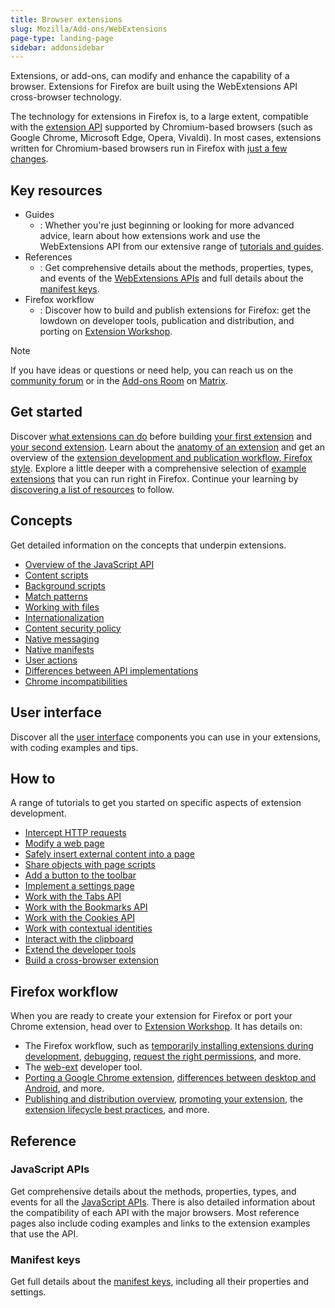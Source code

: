 ```yaml
---
title: Browser extensions
slug: Mozilla/Add-ons/WebExtensions
page-type: landing-page
sidebar: addonsidebar
---
```


Extensions, or add-ons, can modify and enhance the capability of a browser. Extensions for Firefox are built using the WebExtensions API cross-browser technology.

The technology for extensions in Firefox is, to a large extent, compatible with the [extension API](https://developer.chrome.com/docs/extensions/reference/) supported by Chromium-based browsers (such as Google Chrome, Microsoft Edge, Opera, Vivaldi). In most cases, extensions written for Chromium-based browsers run in Firefox with [just a few changes](https://extensionworkshop.com/documentation/develop/porting-a-google-chrome-extension/).

## Key resources

- Guides
  - : Whether you're just beginning or looking for more advanced advice, learn about how extensions work and use the WebExtensions API from our extensive range of [tutorials and guides](/en-US/docs/Mozilla/Add-ons/WebExtensions/What_are_WebExtensions).
- References
  - : Get comprehensive details about the methods, properties, types, and events of the [WebExtensions APIs](/en-US/docs/Mozilla/Add-ons/WebExtensions/Browser_support_for_JavaScript_APIs) and full details about the [manifest keys](/en-US/docs/Mozilla/Add-ons/WebExtensions/manifest.json).
- Firefox workflow
  - : Discover how to build and publish extensions for Firefox: get the lowdown on developer tools, publication and distribution, and porting on [Extension Workshop](https://extensionworkshop.com/).

> [!NOTE]
> If you have ideas or questions or need help, you can reach us on the [community forum](https://discourse.mozilla.org/c/add-ons/35) or in the [Add-ons Room](https://matrix.to/#/#addons:mozilla.org) on [Matrix](https://wiki.mozilla.org/Matrix).

## Get started

Discover [what extensions can do](/en-US/docs/Mozilla/Add-ons/WebExtensions/What_are_WebExtensions) before building [your first extension](/en-US/docs/Mozilla/Add-ons/WebExtensions/Your_first_WebExtension) and [your second extension](/en-US/docs/Mozilla/Add-ons/WebExtensions/Your_second_WebExtension). Learn about the [anatomy of an extension](/en-US/docs/Mozilla/Add-ons/WebExtensions/Anatomy_of_a_WebExtension) and get an overview of the [extension development and publication workflow, Firefox style](https://extensionworkshop.com/documentation/develop/firefox-workflow-overview/). Explore a little deeper with a comprehensive selection of [example extensions](/en-US/docs/Mozilla/Add-ons/WebExtensions/Examples) that you can run right in Firefox. Continue your learning by [discovering a list of resources](/en-US/docs/Mozilla/Add-ons/WebExtensions/What_next) to follow.

## Concepts

Get detailed information on the concepts that underpin extensions.

- [Overview of the JavaScript API](/en-US/docs/Mozilla/Add-ons/WebExtensions/API)
- [Content scripts](/en-US/docs/Mozilla/Add-ons/WebExtensions/Content_scripts)
- [Background scripts](/en-US/docs/Mozilla/Add-ons/WebExtensions/Background_scripts)
- [Match patterns](/en-US/docs/Mozilla/Add-ons/WebExtensions/Match_patterns)
- [Working with files](/en-US/docs/Mozilla/Add-ons/WebExtensions/Working_with_files)
- [Internationalization](/en-US/docs/Mozilla/Add-ons/WebExtensions/Internationalization)
- [Content security policy](/en-US/docs/Mozilla/Add-ons/WebExtensions/Content_Security_Policy)
- [Native messaging](/en-US/docs/Mozilla/Add-ons/WebExtensions/Native_messaging)
- [Native manifests](/en-US/docs/Mozilla/Add-ons/WebExtensions/Native_manifests)
- [User actions](/en-US/docs/Mozilla/Add-ons/WebExtensions/User_actions)
- [Differences between API implementations](/en-US/docs/Mozilla/Add-ons/WebExtensions/Differences_between_API_implementations)
- [Chrome incompatibilities](/en-US/docs/Mozilla/Add-ons/WebExtensions/Chrome_incompatibilities)

## User interface

Discover all the [user interface](/en-US/docs/Mozilla/Add-ons/WebExtensions/user_interface) components you can use in your extensions, with coding examples and tips.

## How to

A range of tutorials to get you started on specific aspects of extension development.

- [Intercept HTTP requests](/en-US/docs/Mozilla/Add-ons/WebExtensions/Intercept_HTTP_requests)
- [Modify a web page](/en-US/docs/Mozilla/Add-ons/WebExtensions/Modify_a_web_page)
- [Safely insert external content into a page](/en-US/docs/Mozilla/Add-ons/WebExtensions/Safely_inserting_external_content_into_a_page)
- [Share objects with page scripts](/en-US/docs/Mozilla/Add-ons/WebExtensions/Sharing_objects_with_page_scripts)
- [Add a button to the toolbar](/en-US/docs/Mozilla/Add-ons/WebExtensions/Add_a_button_to_the_toolbar)
- [Implement a settings page](/en-US/docs/Mozilla/Add-ons/WebExtensions/Implement_a_settings_page)
- [Work with the Tabs API](/en-US/docs/Mozilla/Add-ons/WebExtensions/Working_with_the_Tabs_API)
- [Work with the Bookmarks API](/en-US/docs/Mozilla/Add-ons/WebExtensions/Work_with_the_Bookmarks_API)
- [Work with the Cookies API](/en-US/docs/Mozilla/Add-ons/WebExtensions/Work_with_the_Cookies_API)
- [Work with contextual identities](/en-US/docs/Mozilla/Add-ons/WebExtensions/Work_with_contextual_identities)
- [Interact with the clipboard](/en-US/docs/Mozilla/Add-ons/WebExtensions/Interact_with_the_clipboard)
- [Extend the developer tools](/en-US/docs/Mozilla/Add-ons/WebExtensions/Extending_the_developer_tools)
- [Build a cross-browser extension](/en-US/docs/Mozilla/Add-ons/WebExtensions/Build_a_cross_browser_extension)

## Firefox workflow

When you are ready to create your extension for Firefox or port your Chrome extension, head over to [Extension Workshop](https://extensionworkshop.com/). It has details on:

- The Firefox workflow, such as [temporarily installing extensions during development](https://extensionworkshop.com/documentation/develop/temporary-installation-in-firefox/), [debugging](https://extensionworkshop.com/documentation/develop/debugging/), [request the right permissions](https://extensionworkshop.com/documentation/develop/request-the-right-permissions/), and more.
- The [web-ext](https://extensionworkshop.com/documentation/develop/getting-started-with-web-ext/) developer tool.
- [Porting a Google Chrome extension](https://extensionworkshop.com/documentation/develop/porting-a-google-chrome-extension/), [differences between desktop and Android](https://extensionworkshop.com/documentation/develop/differences-between-desktop-and-android-extensions/), and more.
- [Publishing and distribution overview](https://extensionworkshop.com/documentation/publish/), [promoting your extension](https://extensionworkshop.com/documentation/publish/promoting-your-extension/), the [extension lifecycle best practices](https://extensionworkshop.com/documentation/manage/), and more.

## Reference

### JavaScript APIs

Get comprehensive details about the methods, properties, types, and events for all the [JavaScript APIs](/en-US/docs/Mozilla/Add-ons/WebExtensions/API). There is also detailed information about the compatibility of each API with the major browsers. Most reference pages also include coding examples and links to the extension examples that use the API.

### Manifest keys

Get full details about the [manifest keys](/en-US/docs/Mozilla/Add-ons/WebExtensions/manifest.json), including all their properties and settings.
